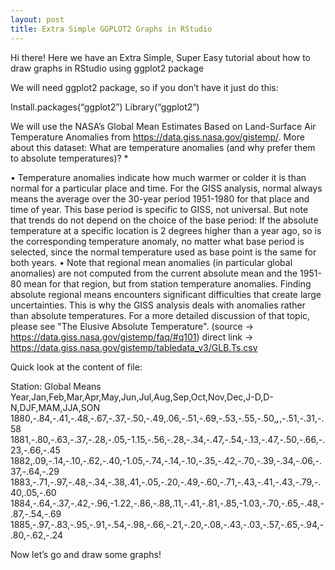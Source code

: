 ```yaml
---
layout: post
title: Extra Simple GGPLOT2 Graphs in RStudio
---
```



Hi there! Here we have an Extra Simple, Super Easy tutorial about how to draw graphs in RStudio using ggplot2 package

We will need ggplot2 package, so if you don’t have it just do this:

Install.packages(“ggplot2”)
Library(“ggplot2”)

We will use the NASA’s Global Mean Estimates Based on Land-Surface Air Temperature Anomalies from https://data.giss.nasa.gov/gistemp/. More about this dataset: 
What are temperature anomalies (and why prefer them to absolute temperatures)? *

•	Temperature anomalies indicate how much warmer or colder it is than normal for a particular place and time. For the GISS analysis, normal always means the average over the 30-year period 1951-1980 for that place and time of year. This base period is specific to GISS, not universal. But note that trends do not depend on the choice of the base period: If the absolute temperature at a specific location is 2 degrees higher than a year ago, so is the corresponding temperature anomaly, no matter what base period is selected, since the normal temperature used as base point is the same for both years.
•	Note that regional mean anomalies (in particular global anomalies) are not computed from the current absolute mean and the 1951-80 mean for that region, but from station temperature anomalies. Finding absolute regional means encounters significant difficulties that create large uncertainties. This is why the GISS analysis deals with anomalies rather than absolute temperatures. For a more detailed discussion of that topic, please see "The Elusive Absolute Temperature". (source  -> https://data.giss.nasa.gov/gistemp/faq/#q101)
direct link -> https://data.giss.nasa.gov/gistemp/tabledata_v3/GLB.Ts.csv

Quick look at the content of file:

Station: Global Means					
Year,Jan,Feb,Mar,Apr,May,Jun,Jul,Aug,Sep,Oct,Nov,Dec,J-D,D-N,DJF,MAM,JJA,SON
1880,-.84,-.41,-.48,-.67,-.37,-.50,-.49,.06,-.51,-.69,-.53,-.55,-.50,***,***,-.51,-.31,-.58
1881,-.80,-.63,-.37,-.28,-.05,-1.15,-.56,-.28,-.34,-.47,-.54,-.13,-.47,-.50,-.66,-.23,-.66,-.45
1882,.09,-.14,-.10,-.62,-.40,-1.05,-.74,-.14,-.10,-.35,-.42,-.70,-.39,-.34,-.06,-.37,-.64,-.29
1883,-.71,-.97,-.48,-.34,-.38,.41,-.05,-.20,-.49,-.60,-.71,-.43,-.41,-.43,-.79,-.40,.05,-.60
1884,-.64,-.37,-.42,-.96,-1.22,-.86,-.88,.11,-.41,-.81,-.85,-1.03,-.70,-.65,-.48,-.87,-.54,-.69
1885,-.97,-.83,-.95,-.91,-.54,-.98,-.66,-.21,-.20,-.08,-.43,-.03,-.57,-.65,-.94,-.80,-.62,-.24


Now let’s go and draw some graphs!
